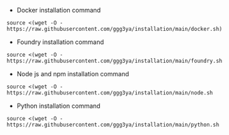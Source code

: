 - Docker installation command
```
source <(wget -O - https://raw.githubusercontent.com/ggg3ya/installation/main/docker.sh)
```
- Foundry installation command
```
source <(wget -O - https://raw.githubusercontent.com/ggg3ya/installation/main/foundry.sh
```
- Node js and npm installation command
```
source <(wget -O - https://raw.githubusercontent.com/ggg3ya/installation/main/node.sh
```
- Python installation command
```
source <(wget -O - https://raw.githubusercontent.com/ggg3ya/installation/main/python.sh
```    

